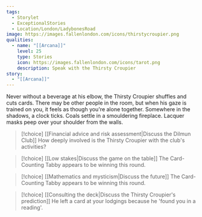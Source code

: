 ```yaml
---
tags:
  - Storylet
  - ExceptionalStories
  - Location/London/LadybonesRoad
image: https://images.fallenlondon.com/icons/thirstycroupier.png
qualities:
  - name: "[[Arcana]]"
    level: 25
    type: Stories
    icon: https://images.fallenlondon.com/icons/tarot.png
    description: Speak with the Thirsty Croupier
story:
  - "[[Arcana]]"
---
```


Never without a beverage at his elbow, the Thirsty Croupier shuffles and cuts cards. There may be other people in the room, but when his gaze is trained on you, it feels as though you're alone together. Somewhere in the shadows, a clock ticks. Coals settle in a smouldering fireplace. Lacquer masks peep over your shoulder from the walls.


> [!choice] [[Financial advice and risk assessment|Discuss the Dilmun Club]]
> How deeply involved is the Thirsty Croupier with the club's activities?

> [!choice] [[Low stakes|Discuss the game on the table]]
> The Card-Counting Tabby appears to be winning this round.

> [!choice] [[Mathematics and mysticism|Discuss the future]]
> The Card-Counting Tabby appears to be winning this round.

> [!choice] [[Consulting the deck|Discuss the Thirsty Croupier's prediction]]
> He left a card at your lodgings because he 'found you in a reading'.